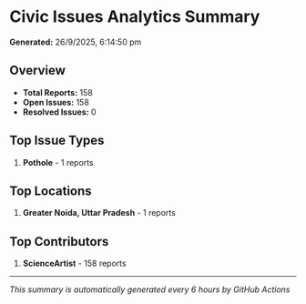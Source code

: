 #  Civic Issues Analytics Summary

**Generated:** 26/9/2025, 6:14:50 pm

##  Overview
- **Total Reports:** 158
- **Open Issues:** 158
- **Resolved Issues:** 0

##  Top Issue Types
1. **Pothole** - 1 reports

##  Top Locations
1. **Greater Noida, Uttar Pradesh** - 1 reports

##  Top Contributors
1. **ScienceArtist** - 158 reports

---
*This summary is automatically generated every 6 hours by GitHub Actions*

